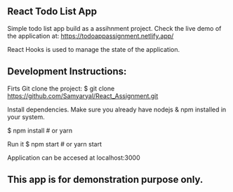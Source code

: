 ## React Todo List App
Simple todo list app build as a assihnment project. Check the live demo of the application at: 
https://todoappassignment.netlify.app/

React Hooks is used to manage the state of the application.

## Development Instructions: 
Firts Git clone the project:
$ git clone https://github.com/Samyaryal/React_Assignment.git

Install dependencies. Make sure you already have nodejs & npm installed in your system.

$ npm install # or yarn

Run it
$ npm start # or yarn start

Application can be accesed at localhost:3000

## This app is for demonstration purpose only. 
